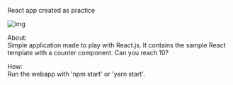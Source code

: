 React app created as practice <br />

![img](https://user-images.githubusercontent.com/79923428/129369284-2a20393a-5fb0-4335-9e49-535902f45792.PNG)

About: <br />
Simple application made to play with React.js.
It contains the sample React template with a counter component.
Can you reach 10?

How: <br />
Run the webapp with 'npm start' or 'yarn start'.

